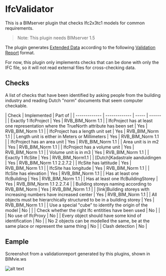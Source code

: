 IfcValidator
==========

This is a BIMserver plugin that checks Ifc2x3tc1 models for common requirements.

> Note: This plugin needs BIMserver 1.5

The plugin generates [Extended Data](https://github.com/opensourceBIM/BIMserver/wiki/Extended-Data) according to the following [Validation Report](https://github.com/opensourceBIM/BIMserver-Repository/wiki/Validation-Report) format.

For now, this plugin only implements checks that can be done with only the IFC file, so it will not read external files for cross-checking data.

## Checks

A list of checks that have been identified by asking people from the building industry and reading Dutch "norm" documents that seem computer checkable.

| Check | Implemented | Part of |
| ------------- | ------------- | ----- | ------ | 
| Exactly 1 IfcProject | Yes | RVB_BIM_Norm 1.1 |
| IfcProject has at least one representation where the TrueNorth attribute has been set | Yes | RVB_BIM_Norm 1.1 |
| IfcProject has a length unit set | Yes | RVB_BIM_Norm 1.1 |
| Length unit is either in Meters or Millimeters | Yes | RVB_BIM_Norm 1.1 |
| IfcProject has an area unit | Yes | RVB_BIM_Norm 1.1 |
| Area unit is in m2 | Yes | RVB_BIM_Norm 1.1 |
| IfcProject has a volume unit | Yes | RVB_BIM_Norm 1.1 |
| Volume unit is in m3 | Yes | RVB_BIM_Norm 1.1 |
| Exactly 1 IfcSite | Yes | RVB_BIM_Norm1.1 |
| [Dutch]Kadastrale aanduidingen | Yes | RVB_BIM_Norm 1.1 2.2.7.2 |
| IfcSite has lattitude | Yes | RVB_BIM_Norm 1.1 |
| IfcSite has longitude | Yes | RVB_BIM_Norm 1.1 |
| IfcSite has elevation | Yes | RVB_BIM_Norm 1.1 |
| Has at least one IfcBuilding | Yes | RVB_BIM_Norm 1.1 |
| Has at least one IfcBuildingStorey | Yes | RVB_BIM_Norm 1.1 2.2.7.4 |
| Building storeys naming according to RVB_BIM_Norm | Yes | RVB_BIM_Norm 1.1 |
| [link]Building storeys with increasing numbers have increased center | Yes | RVB_BIM_Norm 1.1 |
| All objects must be hierarchically structured to be in a building storey | Yes | RVB_BIM_Norm 1.1 |
| Use a special "cube" to identify the origin of the model | No | |
| Check whether the right Ifc entitities have been used | No | |
| No use of IfcProxy | No | 
| Every object should have some kind of identification | No |
| No 2 objects can be modelled the same, be at the same place or represent the same thing | No |
| Clash detection | No |

## Eample

Screenshot from a validationreport generated by this plugins, shown in BIMvie.ws

![alt text](https://github.com/opensourceBIM/IfcValidator/blob/master/docs/img/screenshot.png "screenshot")
